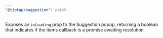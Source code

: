 ```yaml
---
"@tiptap/suggestion": patch
---
```


Exposes an `isLoading` prop to the Suggestion popup, returning a boolean that indicates if the items callback is a promise awaiting resolution
